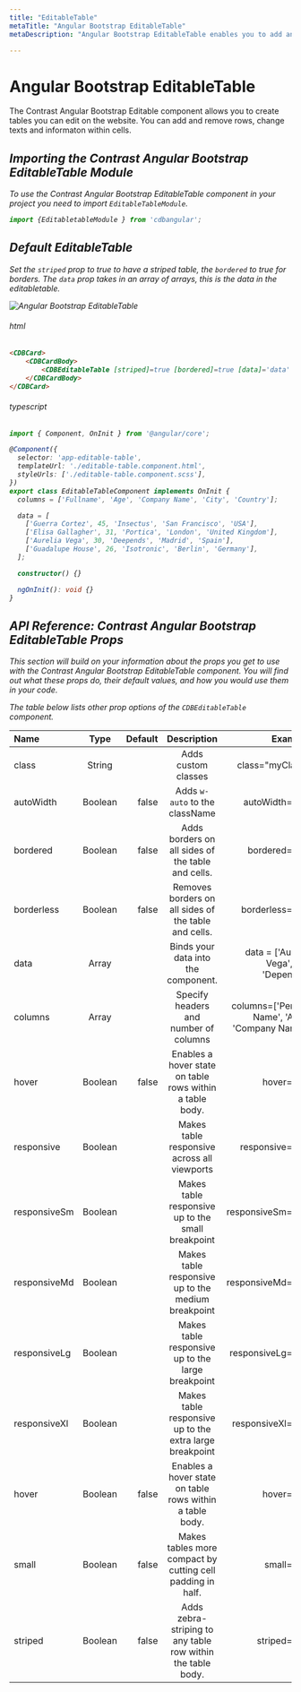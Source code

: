 ```yaml
---
title: "EditableTable"
metaTitle: "Angular Bootstrap EditableTable"
metaDescription: "Angular Bootstrap EditableTable enables you to add and remove rows and change text and information within cells"

---
```



# Angular Bootstrap EditableTable

The Contrast Angular Bootstrap Editable component allows you to create tables you can edit on the website. You can add and remove rows, change texts and informaton within cells.

<i/>

## Importing the Contrast Angular Bootstrap EditableTable Module

To use the Contrast Angular Bootstrap EditableTable component in your project you need to import `EditableTableModule`.

```typescript
import {EditabletableModule } from 'cdbangular';
```

## Default EditableTable

Set the `striped` prop to true to have a striped table, the `bordered` to true for borders. The `data` prop takes in an array of arrays, this is the data in the editabletable.

![Angular Bootstrap EditableTable](https://i.imgur.com/3B7rCoy.gif)


###### html
```html
<CDBCard>
    <CDBCardBody>
        <CDBEditableTable [striped]=true [bordered]=true [data]='data' [columns]='columns' ></CDBEditableTable>
    </CDBCardBody>
</CDBCard>
```

###### typescript
```Typescript
import { Component, OnInit } from '@angular/core';

@Component({
  selector: 'app-editable-table',
  templateUrl: './editable-table.component.html',
  styleUrls: ['./editable-table.component.scss'],
})
export class EditableTableComponent implements OnInit {
  columns = ['Fullname', 'Age', 'Company Name', 'City', 'Country'];

  data = [
    ['Guerra Cortez', 45, 'Insectus', 'San Francisco', 'USA'],
    ['Elisa Gallagher', 31, 'Portica', 'London', 'United Kingdom'],
    ['Aurelia Vega', 30, 'Deepends', 'Madrid', 'Spain'],
    ['Guadalupe House', 26, 'Isotronic', 'Berlin', 'Germany'],
  ];

  constructor() {}

  ngOnInit(): void {}
}
```

## API Reference: Contrast Angular Bootstrap EditableTable Props

This section will build on your information about the props you get to use with the Contrast Angular Bootstrap EditableTable component. You will find out what these props do, their default values, and how you would use them in your code.

The table below lists other prop options of the `CDBEditableTable` component.

| Name            | Type        | Default      |   Description| Example      |
| :------------- | :----------: | -----------: | :----------: | -----------: |
| class      | String       | |Adds custom classes	      |     class="myClass" |
| autoWidth      | Boolean      | false        | Adds `w-auto` to the className | autoWidth=true |
| bordered        | Boolean      | false        | Adds borders on all sides of the table and cells. | bordered=true |
| borderless        | Boolean      | false        | Removes borders on all sides of the table and cells. | borderless=true |
| data        | Array      |         |  	Binds your data into the component. | data = ['Aurelia Vega', 30, 'Depends'] |
| columns        | Array      |         |  	Specify headers and number of columns | columns=['Person Name', 'Age', 'Company Name'] |
| hover        | Boolean      | false        | Enables a hover state on table rows within a table body. | hover=true |
| responsive       | Boolean      |         | Makes table responsive across all viewports | responsive=true |
| responsiveSm       | Boolean      |         | Makes table responsive up to the small breakpoint | responsiveSm=true |
| responsiveMd       | Boolean      |         | Makes table responsive up to the medium breakpoint | responsiveMd=true |
| responsiveLg       | Boolean      |         | Makes table responsive up to the large breakpoint | responsiveLg=true |
| responsiveXl       | Boolean      |         | Makes table responsive up to the extra large breakpoint | responsiveXl=true |
| hover        | Boolean      | false        | Enables a hover state on table rows within a table body. | hover=true |
| small        | Boolean      | false        | Makes tables more compact by cutting cell padding in half. |small=true |
| striped        | Boolean      | false        | Adds zebra-striping to any table row within the table body. | striped=true |
